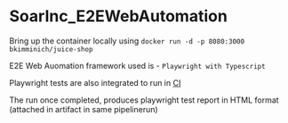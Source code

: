 # SoarInc_E2EWebAutomation

Bring up the container locally using `docker run -d -p 8080:3000 bkimminich/juice-shop`

E2E Web Auomation framework used is - `Playwright with Typescript`

Playwright tests are also integrated to run in [CI](https://github.com/Aishwarya-U-R/SoarInc_E2EWebAutomation/actions/workflows/playwright.yml)

The run once completed, produces playwright test report in HTML format (attached in artifact in same pipelinerun)

